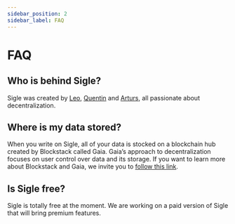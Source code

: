 ```yaml
---
sidebar_position: 2
sidebar_label: FAQ
---
```


# FAQ

## Who is behind Sigle?

Sigle was created by [Leo](https://twitter.com/leopradel), [Quentin](https://twitter.com/QuentinSaubadu) and [Arturs](https://twitter.com/akirtovskis), all passionate about decentralization.

## Where is my data stored?

When you write on Sigle, all of your data is stocked on a blockchain hub created by Blockstack called Gaia. Gaia’s approach to decentralization focuses on user control over data and its storage. If you want to learn more about Blockstack and Gaia, we invite you to [follow this link](https://docs.stacks.co/build-apps/references/gaia).

## Is Sigle free?

Sigle is totally free at the moment. We are working on a paid version of Sigle that will bring premium features.
